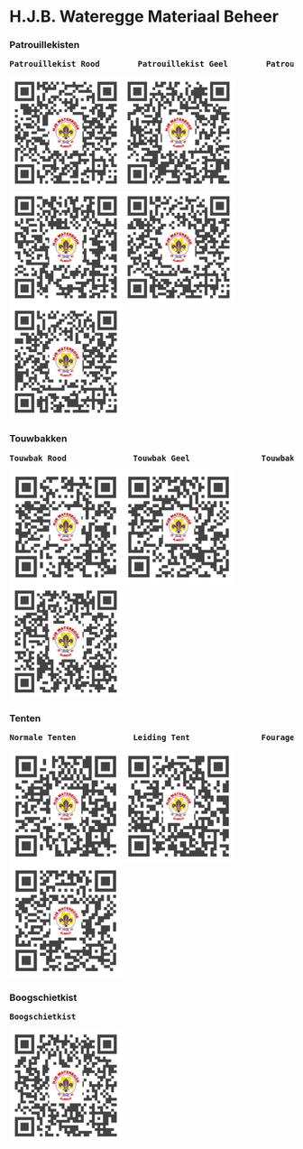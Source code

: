 # H.J.B. Wateregge Materiaal Beheer
### Patrouillekisten
<pre><b>Patrouillekist Rood        Patrouillekist Geel        Patrouillekist Blauw      Patrouillekist Zwart       Patrouillekist Grijs</b><br></pre>
<img height=200px; src="./qr/QR-Patrouillekist-Rood.svg"/><img height=200px; src="./qr/QR-Patrouillekist-Geel.svg"/><img height=200px; src="./qr/QR-Patrouillekist-Blauw.svg"/><img height=200px; src="./qr/QR-Patrouillekist-Zwart.svg"/><img height=200px; src="./qr/QR-Patrouillekist-Grijs.svg"/>

### Touwbakken
<pre><b>Touwbak Rood              Touwbak Geel               Touwbak Blauw</b><br></pre>
<img height=200px; src="./qr/QR-Touwbak-Rood.svg"/><img height=200px; src="./qr/QR-Touwbak-Geel.svg"/><img height=200px; src="./qr/QR-Touwbak-Blauw.svg"/>

### Tenten
<pre><b>Normale Tenten            Leiding Tent               Fourage Tent</b><br></pre>
<img height=200px; src="./qr/QR-Normale-Tent.svg"/><img height=200px; src="./qr/QR-Leiding-Tent.svg"/><img height=200px; src="./qr/QR-Fourage-Tent.svg"/>

### Boogschietkist
<pre><b>Boogschietkist</b><br></pre>
<img height=200px; src="./qr/QR-Boogschietkist.svg"/>
